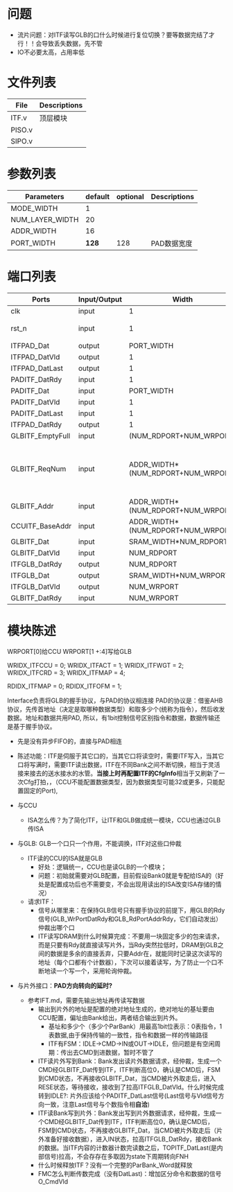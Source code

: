 # 问题
- 流片问题：对ITF读写GLB的口什么时候进行复位切换？要等数据完结了才行！！会导致丢失数据，先不管
- IO不必要太高，占用率低

# 文件列表
| File | Descriptions |
| ---- | ---- |
| ITF.v | 顶层模块 |
| PISO.v | |
| SIPO.v | |

# 参数列表
| Parameters | default | optional | Descriptions |
| ---- | ---- | ---- | ---- |
| MODE_WIDTH | 1 |  |  |
| NUM_LAYER_WIDTH | 20 |  |  |
| ADDR_WIDTH | 16 |  |  |
| PORT_WIDTH | **128** | 128 | PAD数据宽度 |

# 端口列表
| Ports | Input/Output | Width | Descriptions |
| ---- | ---- | ---- | ---- |
| clk                       | input | 1                                 | clock |
| rst_n                     | input | 1                                 | reset, 代电平有效 |
| ITFPAD_Dat                | output| PORT_WIDTH                        | |
| ITFPAD_DatVld             | output| 1                                 ||
| ITFPAD_DatLast            | output| 1                                 ||????????????????????????????????????????????????:question
| PADITF_DatRdy             | input | 1                                 ||
| PADITF_Dat                | input | PORT_WIDTH                        || 
| PADITF_DatVld             | input | 1                                 ||
| PADITF_DatLast            | input | 1                                 ||
| ITFPAD_DatRdy             | output| 1                                 ||
| GLBITF_EmptyFull          | input | (NUM_RDPORT+NUM_WRPORT)           ||
| GLBITF_ReqNum             | input | ADDR_WIDTH*(NUM_RDPORT+NUM_WRPORT)| 务必保证实时反映个数，即写/读有效的下一个周期就变|
| GLBITF_Addr               | input | ADDR_WIDTH*(NUM_RDPORT+NUM_WRPORT)|
| CCUITF_BaseAddr           | input | ADDR_WIDTH*(NUM_RDPORT+NUM_WRPORT)|
| GLBITF_Dat                | input | SRAM_WIDTH*NUM_RDPORT             |
| GLBITF_DatVld             | input | NUM_RDPORT                        |
| ITFGLB_DatRdy             | output| NUM_RDPORT                        |
| ITFGLB_Dat                | output| SRAM_WIDTH*NUM_WRPORT             |
| ITFGLB_DatVld             | output| NUM_WRPORT                        |
| GLBITF_DatRdy             | input | NUM_WRPORT                        |


# 模块陈述
WRPORT[0]给CCU
WRPORT[1 +:4]写给GLB

WRIDX_ITFCCU = 0;
WRIDX_ITFACT = 1;
WRIDX_ITFWGT = 2;
WRIDX_ITFCRD = 3;
WRIDX_ITFMAP = 4;

RDIDX_ITFMAP = 0;
RDIDX_ITFOFM = 1;


Interface负责将GLB的握手协议，与PAD的协议相连接
PAD的协议是：借鉴AHB协议，先传首地址（决定是取哪种数据类型）和取多少个(统称为指令），然后收发数据。地址和数据共用PAD, 所以，有1bit控制信号区别指令和数据，数据传输还是基于握手协议。
- 先是没有异步FIFO的，直接与PAD相连
- 陈述功能：ITF是伺服于其它口的，当其它口将读空时，需要ITF写入，当其它口将写满时，需要ITF读出数据，ITF在不同Bank之间不断切换，相当于灵活接来接去的送水接水的水管。**当接上时再配置ITF的CfgInfo**相当于又刷新了一次Cfg打拍，，（CCU不能配置数据类型，因为数据类型可能32或更多，只能配置固定的Port),
- 与CCU
    - ISA怎么传？为了简化ITF，让ITF和GLB做成统一模块，CCU也通过GLB传ISA
- 与GLB: GLB一个口只一个作用，不能调换，ITF对这些口仲裁
    - ITF读的CCU的ISA就是GLB
        - 好处：逻辑统一，CCU也是读GLB的一个模块；
        - 问题：初始就需要对GLB配置，目前假设Bank0就是专配给ISA的（好处是配置成功后也不需要变，不会出现用读出的ISA改变ISA存储的情况）
    - 请求ITF：
        - 信号从哪里来：在保持GLB信号只有握手协议的前提下，用GLB的Rdy信号(GLB_WrPortDatRdy和GLB_RdPortAddrRdy，它们自动发出）仲裁出哪个口
        - ITF读写DRAM到什么时候算完成：不要用一块固定多少的包来请求，而是只要有Rdy就直接读写片外，当Rdy突然拉低时，DRAM到GLB之间的数据是多余的直接丢弃，只要Addr在，就能同时记录这次读写的地址（每个口都有个计数器），下次可以接着读写，为了防止一个口不断地读一个写一个，采用轮询仲裁。

- 与片外接口：**PAD方向转向的延时?**
    - 参考IFT.md，需要先输出地址再传读写数据
        - 输出到片外的地址是配置的绝对地址生成的，绝对地址的基址要由CCU配置，偏址由Bank给出，两者结合输出到片外。
            - 基址和多少个（多少个ParBank）用最高1bit位表示：0表指令，1表数据,由于保持传输的一致性，指令和数据一样的传输路径
            - ITF有FSM：IDLE->CMD->IN或OUT->IDLE，但问题是有空闲周期：传出去CMD到进数据，暂时不管了
        - ITF读片外写到Bank：Bank发出读片外数据请求，经仲裁，生成一个CMD经GLBITF_Dat传到ITF，ITF判断高位0，确认是CMD后，FSM到CMD状态，不再接收GLBITF_Dat，当CMD被片外取走后，进入RESE状态，等待接收，接收到了拉高ITFGLB_DatVld。什么时候完成转到IDLE?: 片外应该给个PADITF_DatLast信号(Last信号与Vld信号方向一致，注意Last信号与个数指令相**自洽**)
        - ITF读Bank写到片外：Bank发出写到片外数据请求，经仲裁，生成一个CMD经GLBITF_Dat传到ITF，ITF判断高位0，确认是CMD后，FSM到CMD状态，不再接收GLBITF_Dat，当CMD被片外取走后（片外准备好接收数据），进入IN状态，拉高ITFGLB_DatRdy，接收Bank的数据。当ITF内容的计数器计数完读数之后，TOPITF_DatLast(是内部信号)拉高，不会存存在多取因为state下周期转向FNH
        - 什么时候释放ITF？没有一个完整的ParBank_Word就释放
        - FMC怎么判断传数完成（没有DatLast)：增加区分命令和数据的信号O_CmdVld

